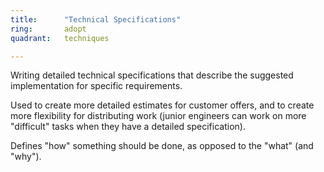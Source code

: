 ```yaml
---
title:      "Technical Specifications"
ring:       adopt
quadrant:   techniques

---
```


Writing detailed technical specifications that describe
the suggested implementation for specific requirements.

Used to create more detailed estimates for customer offers,
and to create more flexibility for distributing work
(junior engineers can work on more "difficult" tasks when
they have a detailed specification).

Defines "how" something should be done, as opposed to the "what" (and "why").

